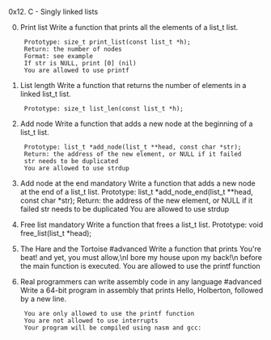 0x12. C - Singly linked lists

0. Print list
        Write a function that prints all the elements of a list_t list.

        Prototype: size_t print_list(const list_t *h);
        Return: the number of nodes
        Format: see example
        If str is NULL, print [0] (nil)
        You are allowed to use printf

1. List length
        Write a function that returns the number of elements in a linked list_t list.

        Prototype: size_t list_len(const list_t *h);

2. Add node
        Write a function that adds a new node at the beginning of a list_t list.

        Prototype: list_t *add_node(list_t **head, const char *str);
        Return: the address of the new element, or NULL if it failed
        str needs to be duplicated
        You are allowed to use strdup

3. Add node at the end
        mandatory
        Write a function that adds a new node at the end of a list_t list.
        Prototype: list_t *add_node_end(list_t **head, const char *str);
        Return: the address of the new element, or NULL if it failed
        str needs to be duplicated
        You are allowed to use strdup

4. Free list
        mandatory
        Write a function that frees a list_t list.
        Prototype: void free_list(list_t *head);

5. The Hare and the Tortoise
        #advanced
        Write a function that prints You're beat! and yet, you must allow,\nI bore my house upon my back!\n before the main function is executed.
        You are allowed to use the printf function

6. Real programmers can write assembly code in any language
        #advanced
        Write a 64-bit program in assembly that prints Hello, Holberton, followed by a new line.

        You are only allowed to use the printf function
        You are not allowed to use interrupts
        Your program will be compiled using nasm and gcc:

